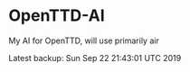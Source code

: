 # OpenTTD-AI
My AI for OpenTTD, will use primarily air

Latest backup: Sun Sep 22 21:43:01 UTC 2019
